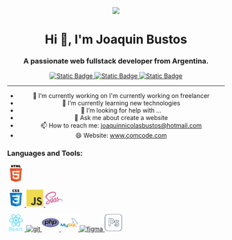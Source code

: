 <div id="header" align="center">
  <img src="https://media.giphy.com/media/v1.Y2lkPTc5MGI3NjExenMzM3l6OW9rd205a3N6NmhtcW1sdm56c242dzNmdXVvd3Frd2YyYiZlcD12MV9pbnRlcm5hbF9naWZfYnlfaWQmY3Q9Zw/bGgsc5mWoryfgKBx1u/giphy.gif" width="200" />
  <h1 align="center"> Hi 👋, I'm Joaquin Bustos </h1>
  <h3 align="center">A passionate web fullstack developer from Argentina. </h3>
</div>

<div id="badges" align="center">
<a href="https://www.linkedin.com/in/joaqu%C3%ADn-bustos-500bb0265/" >
<img alt="Static Badge" src="https://img.shields.io/badge/linkedin-blue?style=for-the-badge&logo=linkedin">
</a>

<a href="https://www.instagram.com/joaquinbustos__/" >
<img alt="Static Badge" src="https://img.shields.io/badge/instagram-white?style=for-the-badge&logo=instagram">

</a>

<a href="https://api.whatsapp.com/send/?phone=542974712167&text&type=phone_number&app_absent=0" >
<img alt="Static Badge" src="https://img.shields.io/badge/contact%20me-white?style=for-the-badge&logo=whatsapp&logoColor=black">
</a>

---

- 🔭 I’m currently working on I'm currently working on freelancer
- 🌱 I’m currently learning new technologies
- 🤔 I’m looking for help with ...
- 💬 Ask me about create a website
- 📫 How to reach me: joaquinnicolasbustos@hotmail.com
- 😄 Website: www.comcode.com

</div>

<h3 align="left">Languages and Tools:</h3>
<p align="left"><a href="https://www.w3.org/html/" target="_blank" rel="noreferrer"> <img src="https://raw.githubusercontent.com/devicons/devicon/master/icons/html5/html5-original-wordmark.svg" alt="html5" width="40" height="40"/> </a><p align="left"> <a href="https://www.w3schools.com/css/" target="_blank" rel="noreferrer"> <img src="https://raw.githubusercontent.com/devicons/devicon/master/icons/css3/css3-original-wordmark.svg" alt="css3" width="40" height="40"/> </a><a href="https://developer.mozilla.org/en-US/docs/Web/JavaScript" target="_blank" rel="noreferrer"> <img src="https://raw.githubusercontent.com/devicons/devicon/master/icons/javascript/javascript-original.svg" alt="javascript" width="40" height="40"/> </a><a href="https://sass-lang.com" target="_blank" rel="noreferrer"> <img src="https://raw.githubusercontent.com/devicons/devicon/master/icons/sass/sass-original.svg" alt="sass" width="40" height="40"/> </a> </p><a href="https://reactjs.org/" target="_blank" rel="noreferrer"> <img src="https://raw.githubusercontent.com/devicons/devicon/master/icons/react/react-original-wordmark.svg" alt="react" width="40" height="40"/> </a><a href="https://git-scm.com/" target="_blank" rel="noreferrer"> <img src="https://www.vectorlogo.zone/logos/git-scm/git-scm-icon.svg" alt="git" width="40" height="40"/> </a><a href="https://www.php.net" target="_blank" rel="noreferrer"> <img src="https://raw.githubusercontent.com/devicons/devicon/master/icons/php/php-original.svg" alt="php" width="40" height="40"/> </a><a href="https://www.mysql.com/" target="_blank" rel="noreferrer"> <img src="https://raw.githubusercontent.com/devicons/devicon/master/icons/mysql/mysql-original-wordmark.svg" alt="mysql" width="40" height="40"/> </a><a href="https://www.figma.com/" target="_blank" rel="noreferrer"> <img src="https://www.vectorlogo.zone/logos/figma/figma-icon.svg" alt="figma" width="40" height="40"/> </a><a href="https://www.photoshop.com/en" target="_blank" rel="noreferrer"> <img src="https://raw.githubusercontent.com/devicons/devicon/master/icons/photoshop/photoshop-line.svg" alt="photoshop" width="40" height="40"/> </a>
